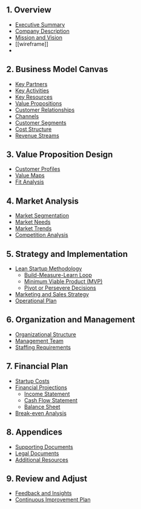 ## 1. Overview
- [Executive Summary](Executive%20Summary.md)
- [Company Description](Company%20Description.md)
- [Mission and Vision](Mission%20and%20Vision.md)
- [[wireframe]]
- 
## 2. Business Model Canvas
- [Key Partners](Key%20Partners.md)
- [Key Activities](Key%20Activities.md)
- [Key Resources](Key%20Resources.md)
- [Value Propositions](Value%20Propositions.md)
- [Customer Relationships](Customer%20Relationships.md)
- [Channels](Channels.md)
- [Customer Segments](Customer%20Segments.md)
- [Cost Structure](Cost%20Structure.md)
- [Revenue Streams](Revenue%20Streams.md)

## 3. Value Proposition Design
- [Customer Profiles](Customer%20Profiles.md)
- [Value Maps](Value%20Maps.md)
- [Fit Analysis](Fit%20Analysis.md)

## 4. Market Analysis
- [Market Segmentation](Market%20Segmentation.md)
- [Market Needs](Market%20Needs.md)
- [Market Trends](Market%20Trends.md)
- [Competition Analysis](Competition%20Analysis.md)

## 5. Strategy and Implementation
- [Lean Startup Methodology](Lean%20Startup%20Methodology.md)
  - [Build-Measure-Learn Loop](Build-Measure-Learn%20Loop.md)
  - [Minimum Viable Product (MVP)](Minimum%20Viable%20Product%20(MVP).md)
  - [Pivot or Persevere Decisions](Pivot%20or%20Persevere%20Decisions.md)
- [Marketing and Sales Strategy](Marketing%20and%20Sales%20Strategy.md)
- [Operational Plan](Operational%20Plan.md)

## 6. Organization and Management
- [Organizational Structure](Organizational%20Structure.md)
- [Management Team](Management%20Team.md)
- [Staffing Requirements](Staffing%20Requirements.md)

## 7. Financial Plan
- [Startup Costs](Startup%20Costs.md)
- [Financial Projections](Financial%20Projections.md)
  - [Income Statement](Income%20Statement.md)
  - [Cash Flow Statement](Cash%20Flow%20Statement.md)
  - [Balance Sheet](Balance%20Sheet.md)
- [Break-even Analysis](Break-even%20Analysis.md)

## 8. Appendices
- [Supporting Documents](Supporting%20Documents.md)
- [Legal Documents](Legal%20Documents.md)
- [Additional Resources](Additional%20Resources.md)

## 9. Review and Adjust
- [Feedback and Insights](Feedback%20and%20Insights.md)
- [Continuous Improvement Plan](Continuous%20Improvement%20Plan.md)
```